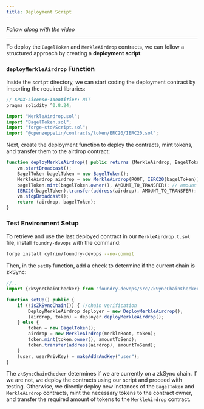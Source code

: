 ```yaml
---
title: Deployment Script
---
```


_Follow along with the video_

---

> </a>

To deploy the `BagelToken` and `MerkleAirdrop` contracts, we can follow a structured approach by creating a **deployment script**.

### `deployMerkleAirdrop` Function

Inside the `script` directory, we can start coding the deployment contract by importing the required libraries:

```js
// SPDX-License-Identifier: MIT
pragma solidity ^0.8.24;

import "MerkleAirdrop.sol";
import "BagelToken.sol";
import "forge-std/Script.sol";
import "@openzeppelin/contracts/token/ERC20/IERC20.sol";
```

Next, create the deployment function to deploy the contracts, mint tokens, and transfer them to the airdrop contract:

```js
function deployMerkleAirdrop() public returns (MerkleAirdrop, BagelToken) {
    vm.startBroadcast();
    BagelToken bagelToken = new BagelToken();
    MerkleAirdrop airdrop = new MerkleAirdrop(ROOT, IERC20(bagelToken));
    bagelToken.mint(bagelToken.owner(), AMOUNT_TO_TRANSFER); // amount for four claimers
    IERC20(bagelToken).transfer(address(airdrop), AMOUNT_TO_TRANSFER); // transfer tokens to the airdrop contract
    vm.stopBroadcast();
    return (airdrop, bagelToken);
}
```

### Test Environment Setup

To retrieve and use the last deployed contract in our `MerkleAirdrop.t.sol` file, install `foundry-devops` with the command:

```bash
forge install cyfrin/foundry-devops --no-commit
```

Then, in the `setUp` function, add a check to determine if the current chain is zkSync:

```js
//..
import {ZkSyncChainChecker} from "foundry-devops/src/ZkSyncChainChecker.sol";

function setUp() public {
    if (!isZkSyncChain()) { //chain verification
        DeployMerkleAirdrop deployer = new DeployMerkleAirdrop();
        (airdrop, token) = deployer.deployMerkleAirdrop();
    } else {
        token = new BagelToken();
        airdrop = new MerkleAirdrop(merkleRoot, token);
        token.mint(token.owner(), amountToSend);
        token.transfer(address(airdrop), amountToSend);
    }
    (user, userPrivKey) = makeAddrAndKey("user");
}
```

The `zkSyncChainChecker` determines if we are currently on a zkSync chain. If we are not, we deploy the contracts using our script and proceed with testing. Otherwise, we directly deploy new instances of the `BagelToken` and `MerkleAirdrop` contracts, mint the necessary tokens to the contract owner, and transfer the required amount of tokens to the `MerkleAirdrop` contract.
